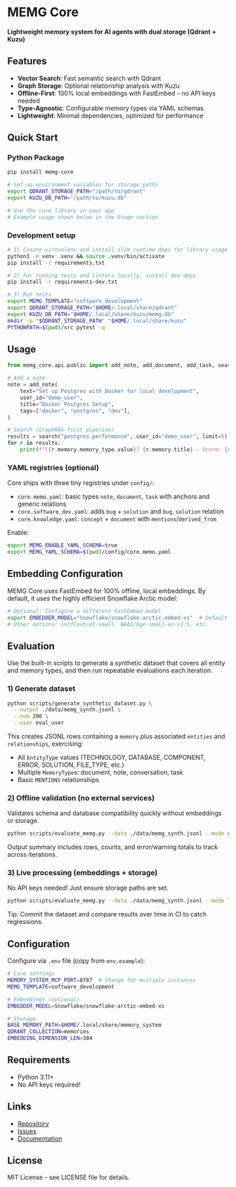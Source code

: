 # MEMG Core

**Lightweight memory system for AI agents with dual storage (Qdrant + Kuzu)**

## Features

- **Vector Search**: Fast semantic search with Qdrant
- **Graph Storage**: Optional relationship analysis with Kuzu
- **Offline-First**: 100% local embeddings with FastEmbed - no API keys needed
- **Type-Agnostic**: Configurable memory types via YAML schemas
- **Lightweight**: Minimal dependencies, optimized for performance

## Quick Start

### Python Package
```bash
pip install memg-core

# Set up environment variables for storage paths
export QDRANT_STORAGE_PATH="/path/to/qdrant"
export KUZU_DB_PATH="/path/to/kuzu.db"

# Use the core library in your app
# Example usage shown below in the Usage section
```

### Development setup
```bash
# 1) Create virtualenv and install slim runtime deps for library usage
python3 -m venv .venv && source .venv/bin/activate
pip install -r requirements.txt

# 2) For running tests and linters locally, install dev deps
pip install -r requirements-dev.txt

# 3) Run tests
export MEMG_TEMPLATE="software_development"
export QDRANT_STORAGE_PATH="$HOME/.local/share/qdrant"
export KUZU_DB_PATH="$HOME/.local/share/kuzu/memg.db"
mkdir -p "$QDRANT_STORAGE_PATH" "$HOME/.local/share/kuzu"
PYTHONPATH=$(pwd)/src pytest -q
```

## Usage

```python
from memg_core.api.public import add_note, add_document, add_task, search

# Add a note
note = add_note(
    text="Set up Postgres with Docker for local development",
    user_id="demo_user",
    title="Docker Postgres Setup",
    tags=["docker", "postgres", "dev"],
)

# Search (GraphRAG-first pipeline)
results = search("postgres performance", user_id="demo_user", limit=5)
for r in results:
    print(f"[{r.memory.memory_type.value}] {r.memory.title} - Score: {r.score:.2f}")
```

### YAML registries (optional)

Core ships with three tiny registries under `config/`:

- `core.memo.yaml`: basic types `note`, `document`, `task` with anchors and generic relations
- `core.software_dev.yaml`: adds `bug` + `solution` and `bug_solution` relation
- `core.knowledge.yaml`: `concept` + `document` with `mentions`/`derived_from`

Enable:

```bash
export MEMG_ENABLE_YAML_SCHEMA=true
export MEMG_YAML_SCHEMA=$(pwd)/config/core.memo.yaml
```

## Embedding Configuration

MEMG Core uses FastEmbed for 100% offline, local embeddings. By default, it uses the highly efficient Snowflake Arctic model:

```bash
# Optional: Configure a different FastEmbed model
export EMBEDDER_MODEL="Snowflake/snowflake-arctic-embed-xs"  # Default
# Other options: intfloat/e5-small, BAAI/bge-small-en-v1.5, etc.
```

## Evaluation

Use the built-in scripts to generate a synthetic dataset that covers all entity and memory types, and then run repeatable evaluations each iteration.

### 1) Generate dataset
```bash
python scripts/generate_synthetic_dataset.py \
  --output ./data/memg_synth.jsonl \
  --num 200 \
  --user eval_user
```

This creates JSONL rows containing a `memory` plus associated `entities` and `relationships`, exercising:
- All `EntityType` values (TECHNOLOGY, DATABASE, COMPONENT, ERROR, SOLUTION, FILE_TYPE, etc.)
- Multiple `MemoryType`s: document, note, conversation, task
- Basic `MENTIONS` relationships

### 2) Offline validation (no external services)
Validates schema and database compatibility quickly without embeddings or storage.
```bash
python scripts/evaluate_memg.py --data ./data/memg_synth.jsonl --mode offline
```
Output summary includes rows, counts, and error/warning totals to track across iterations.

### 3) Live processing (embeddings + storage)
No API keys needed! Just ensure storage paths are set.
```bash
python scripts/evaluate_memg.py --data ./data/memg_synth.jsonl --mode live
```

Tip: Commit the dataset and compare results over time in CI to catch regressions.

## Configuration

Configure via `.env` file (copy from `env.example`):

```bash
# Core settings
MEMORY_SYSTEM_MCP_PORT=8787  # Change for multiple instances
MEMG_TEMPLATE=software_development

# Embeddings (optional)
EMBEDDER_MODEL=Snowflake/snowflake-arctic-embed-xs

# Storage
BASE_MEMORY_PATH=$HOME/.local/share/memory_system
QDRANT_COLLECTION=memories
EMBEDDING_DIMENSION_LEN=384
```

## Requirements

- Python 3.11+
- No API keys required!

## Links

- [Repository](https://github.com/genovo-ai/memg-core)
- [Issues](https://github.com/genovo-ai/memg-core/issues)
- [Documentation](https://github.com/genovo-ai/memg-core#readme)

## License

MIT License - see LICENSE file for details.
